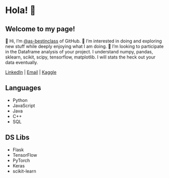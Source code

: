 # Hola! 👋
## Welcome to my page!


👋 Hi, I’m [@as-bestinclass](https://github.com/as-bestinclass) of GitHub.
👀 I’m interested in doing and exploring new stuff while deeply enjoying what I am doing.
💞️ I’m looking to participate in the Dataframe analysis of your project. I understand numpy, pandas, sklearn, scikit, scipy, tensorflow, matplotlib. I will stats the heck out your data eventually.

[LinkedIn](https://www.linkedin.com/in/anand-shah-41461416a) | [Email](mailto:anand23pen@gmail.com) | [Kaggle](https://www.kaggle.com/anand23pen)

## Languages
- Python
- JavaScript
- Java
- C++
- SQL

## DS Libs
- Flask
- TensorFlow
- PyTorch
- Keras
- scikit-learn
